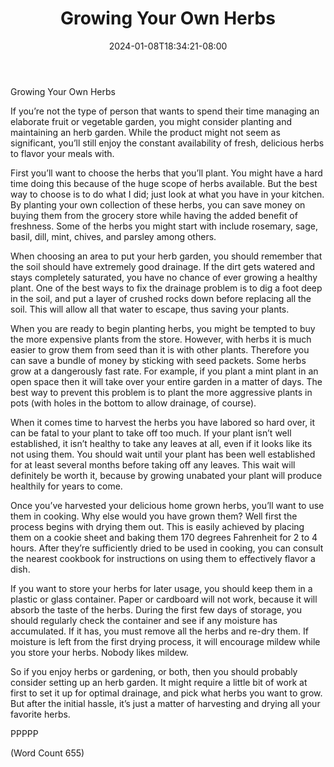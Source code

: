 ﻿---
title: "Growing Your Own Herbs"
date: 2024-01-08T18:34:21-08:00
description: "Gardening Tips for Web Success"
featured_image: "/images/Gardening.jpg"
tags: ["Gardening"]
---

Growing Your Own Herbs

If you’re not the type of person that wants to spend their time managing
an elaborate fruit or vegetable garden, you might consider planting and
maintaining an herb garden. While the product might not seem as
significant, you’ll still enjoy the constant availability of fresh,
delicious herbs to flavor your meals with.

First you’ll want to choose the herbs that you’ll plant. You might have a
hard time doing this because of the huge scope of herbs available. But the
best way to choose is to do what I did; just look at what you have in your
kitchen. By planting your own collection of these herbs, you can save
money on buying them from the grocery store while having the added benefit
of freshness. Some of the herbs you might start with include rosemary,
sage, basil, dill, mint, chives, and parsley among others.

When choosing an area to put your herb garden, you should remember that
the soil should have extremely good drainage. If the dirt gets watered and
stays completely saturated, you have no chance of ever growing a healthy
plant. One of the best ways to fix the drainage problem is to dig a foot
deep in the soil, and put a layer of crushed rocks down before replacing
all the soil. This will allow all that water to escape, thus saving your
plants.

When you are ready to begin planting herbs, you might be tempted to buy
the more expensive plants from the store. However, with herbs it is much
easier to grow them from seed than it is with other plants. Therefore you
can save a bundle of money by sticking with seed packets. Some herbs grow
at a dangerously fast rate. For example, if you plant a mint plant in an
open space then it will take over your entire garden in a matter of days.
The best way to prevent this problem is to plant the more aggressive
plants in pots (with holes in the bottom to allow drainage, of course).

When it comes time to harvest the herbs you have labored so hard over, it
can be fatal to your plant to take off too much. If your plant isn’t well
established, it isn’t healthy to take any leaves at all, even if it looks
like its not using them. You should wait until your plant has been well
established for at least several months before taking off any leaves. This
wait will definitely be worth it, because by growing unabated your plant
will produce healthily for years to come.

Once you’ve harvested your delicious home grown herbs, you’ll want to use
them in cooking. Why else would you have grown them? Well first the
process begins with drying them out. This is easily achieved by placing
them on a cookie sheet and baking them 170 degrees Fahrenheit for 2 to 4
hours. After they’re sufficiently dried to be used in cooking, you can
consult the nearest cookbook for instructions on using them to effectively
flavor a dish.

If you want to store your herbs for later usage, you should keep them in a
plastic or glass container. Paper or cardboard will not work, because it
will absorb the taste of the herbs. During the first few days of storage,
you should regularly check the container and see if any moisture has
accumulated. If it has, you must remove all the herbs and re-dry them. If
moisture is left from the first drying process, it will encourage mildew
while you store your herbs. Nobody likes mildew.

So if you enjoy herbs or gardening, or both, then you should probably
consider setting up an herb garden. It might require a little bit of work
at first to set it up for optimal drainage, and pick what herbs you want
to grow. But after the initial hassle, it’s just a matter of harvesting
and drying all your favorite herbs.

PPPPP

(Word Count 655)

